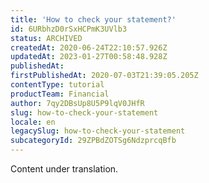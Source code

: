 ```yaml
---
title: 'How to check your statement?'
id: 6URbhzD0rSxHCPmK3UVlb3
status: ARCHIVED
createdAt: 2020-06-24T22:10:57.926Z
updatedAt: 2023-01-27T00:58:48.928Z
publishedAt: 
firstPublishedAt: 2020-07-03T21:39:05.205Z
contentType: tutorial
productTeam: Financial
author: 7qy2DBsUp8U5P9lqV0JHfR
slug: how-to-check-your-statement
locale: en
legacySlug: how-to-check-your-statement
subcategoryId: 29ZPBdZOTSg6NdzprcqBfb
---
```


<div class="alert alert-warning" role="alert">Content under translation.</div>

